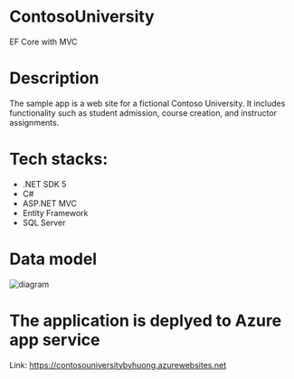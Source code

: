 # ContosoUniversity
EF Core with MVC

# Description 
The sample app is a web site for a fictional Contoso University. It includes functionality such as student admission, course creation, and instructor assignments.

# Tech stacks:
- .NET SDK 5
- C#
- ASP.NET MVC
- Entity Framework
- SQL Server

# Data model
![diagram](https://github.com/thihuong1010/ContosoUniversity/assets/65859562/a5c32ddb-7a08-4bcd-9a71-7b1acd5fc618)


# The application is deplyed to Azure app service
Link: https://contosouniversitybyhuong.azurewebsites.net
